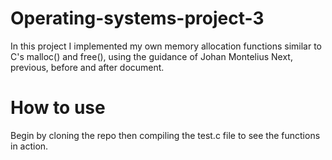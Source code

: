 # Operating-systems-project-3

In this project I implemented my own memory allocation functions similar to C's malloc() and free(), using the guidance of Johan Montelius Next, previous, before and after document.

# How to use
Begin by cloning the repo then compiling the test.c file to see the functions in action.
